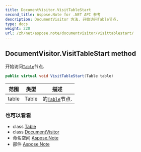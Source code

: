 ```yaml
---
title: DocumentVisitor.VisitTableStart
second_title: Aspose.Note for .NET API 参考
description: DocumentVisitor 方法. 开始访问Table节点.
type: docs
weight: 220
url: /zh/net/aspose.note/documentvisitor/visittablestart/
---
```

## DocumentVisitor.VisitTableStart method

开始访问[`Table`](../../table/)节点.

```csharp
public virtual void VisitTableStart(Table table)
```

| 范围 | 类型 | 描述 |
| --- | --- | --- |
| table | Table | 的[`Table`](../../table/)节点. |

### 也可以看看

* class [Table](../../table/)
* class [DocumentVisitor](../)
* 命名空间 [Aspose.Note](../../documentvisitor/)
* 部件 [Aspose.Note](../../../)


